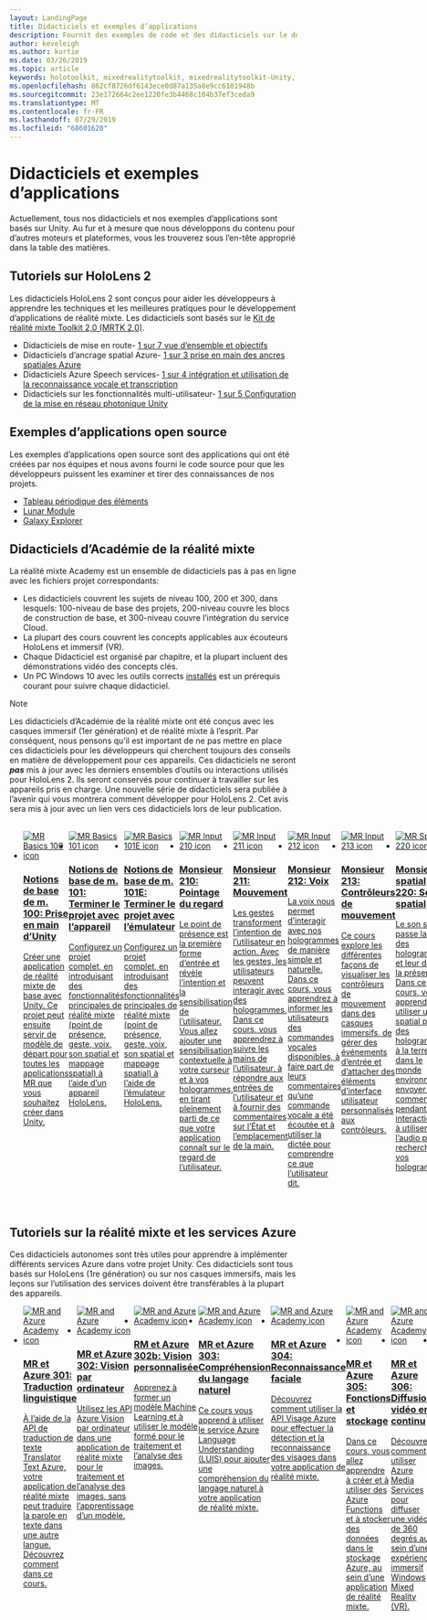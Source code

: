```yaml
---
layout: LandingPage
title: Didacticiels et exemples d’applications
description: Fournit des exemples de code et des didacticiels sur le développement de réalité mixte.
author: keveleigh
ms.author: kurtie
ms.date: 03/26/2019
ms.topic: article
keywords: holotoolkit, mixedrealitytoolkit, mixedrealitytoolkit-Unity, Academy, didacticiel
ms.openlocfilehash: 862cf8726df6143ece0d87a135a8e9cc6101948b
ms.sourcegitcommit: 23e172664c2ee1220fe3b4468c104b37ef3ceda9
ms.translationtype: MT
ms.contentlocale: fr-FR
ms.lasthandoff: 07/29/2019
ms.locfileid: "68601620"
---
```

# <a name="tutorials-and-sample-apps"></a>Didacticiels et exemples d’applications

Actuellement, tous nos didacticiels et nos exemples d’applications sont basés sur Unity.  Au fur et à mesure que nous développons du contenu pour d’autres moteurs et plateformes, vous les trouverez sous l’en-tête approprié dans la table des matières.

## <a name="hololens-2-tutorials"></a>Tutoriels sur HoloLens 2

Les didacticiels HoloLens 2 sont conçus pour aider les développeurs à apprendre les techniques et les meilleures pratiques pour le développement d’applications de réalité mixte.  Les didacticiels sont basés sur le [Kit de réalité mixte Toolkit 2,0 (MRTK 2,0)](https://github.com/microsoft/MixedRealityToolkit-Unity).

* Didacticiels de mise en route- [1 sur 7 vue d’ensemble et objectifs](mrlearning-base.md)
* Didacticiels d’ancrage spatial Azure- [1 sur 3 prise en main des ancres spatiales Azure](mrlearning-asa-ch1.md)
* Didacticiels Azure Speech services- [1 sur 4 intégration et utilisation de la reconnaissance vocale et transcription](mrlearning-speechSDK-ch1.md)
* Didacticiels sur les fonctionnalités multi-utilisateur- [1 sur 5 Configuration de la mise en réseau photonique Unity](mrlearning-sharing(photon)-ch1.md)

## <a name="open-source-sample-apps"></a>Exemples d’applications open source

Les exemples d’applications open source sont des applications qui ont été créées par nos équipes et nous avons fourni le code source pour que les développeurs puissent les examiner et tirer des connaissances de nos projets.

* [Tableau périodique des éléments](periodic-table-of-the-elements.md)
* [Lunar Module](lunar-module.md)
* [Galaxy Explorer](galaxy-explorer.md)

## <a name="mixed-reality-academy-tutorials"></a>Didacticiels d’Académie de la réalité mixte

La réalité mixte Academy est un ensemble de didacticiels pas à pas en ligne avec les fichiers projet correspondants: 
* Les didacticiels couvrent les sujets de niveau 100, 200 et 300, dans lesquels: 100-niveau de base des projets, 200-niveau couvre les blocs de construction de base, et 300-niveau couvre l’intégration du service Cloud.
* La plupart des cours couvrent les concepts applicables aux écouteurs HoloLens et immersif (VR). 
* Chaque Didacticiel est organisé par chapitre, et la plupart incluent des démonstrations vidéo des concepts clés. 
* Un PC Windows 10 avec les outils corrects [installés](install-the-tools.md) est un prérequis courant pour suivre chaque didacticiel.

>[!NOTE]
>Les didacticiels d’Académie de la réalité mixte ont été conçus avec les casques immersif (1er génération) et de réalité mixte à l’esprit.  Par conséquent, nous pensons qu’il est important de ne pas mettre en place ces didacticiels pour les développeurs qui cherchent toujours des conseils en matière de développement pour ces appareils.  Ces didacticiels ne seront **_pas_** mis à jour avec les derniers ensembles d’outils ou interactions utilisés pour HoloLens 2.  Ils seront conservés pour continuer à travailler sur les appareils pris en charge. Une nouvelle série de didacticiels sera publiée à l’avenir qui vous montrera comment développer pour HoloLens 2.  Cet avis sera mis à jour avec un lien vers ces didacticiels lors de leur publication.

<br>
<ul id="cardtypes-W" class="cardsW panelContent" style="display: flex; margin-top: 0px;">
                            <li>
                                    <a href="holograms-100.md" title="Notions de base de MR 100" data-linktype="absolute-path">
                                    <div class="cardSize">
                                        <div class="cardPadding">
                                            <div class="card">
                                                <div class="cardImageOuter">
                                                    <div class="cardImage">
                                                        <img src="images/Holograms100.jpg" alt="MR Basics 100 icon">
                                                    </div>
                                                </div>
                                                <div class="cardText">
                                                    <h3>Notions de base de m. 100: Prise en main d’Unity</h3>
                                                    <p>Créer une application de réalité mixte de base avec Unity. Ce projet peut ensuite servir de modèle de départ pour toutes les applications MR que vous souhaitez créer dans Unity.</p>
                                                </div>
                                            </div>
                                        </div>
                                    </div>
                               </a>
                            </li>
                            <li>
                                  <a href="holograms-101.md" title="Notions de base de MR 101" data-linktype="absolute-path">
                                    <div class="cardSize">
                                        <div class="cardPadding">
                                            <div class="card">
                                                <div class="cardImageOuter">
                                                    <div class="cardImage">
                                                        <img src="images/Holograms101.jpg" alt="MR Basics 101 icon">
                                                    </div>
                                                </div>
                                                <div class="cardText">
                                                    <h3>Notions de base de m. 101: Terminer le projet avec l’appareil</h3>
                                                    <p>Configurez un projet complet, en introduisant des fonctionnalités principales de réalité mixte (point de présence, geste, voix, son spatial et mappage spatial) à l’aide d’un appareil HoloLens.</p>
                                                </div>
                                            </div>
                                        </div>
                                    </div>
                               </a>
                            </li>
                            <li>
                                <a href="holograms-101e.md" title="Notions de base de m. 101E" data-linktype="absolute-path">
                                    <div class="cardSize">
                                        <div class="cardPadding">
                                            <div class="card">
                                                <div class="cardImageOuter">
                                                    <div class="cardImage">
                                                        <img src="images/Holograms101E.jpg" alt="MR Basics 101E icon">
                                                    </div>
                                                </div>
                                                <div class="cardText">
                                                    <h3>Notions de base de m. 101E: Terminer le projet avec l’émulateur</h3>
                                                    <p>Configurez un projet complet, en introduisant des fonctionnalités principales de réalité mixte (point de présence, geste, voix, son spatial et mappage spatial) à l’aide de l’émulateur HoloLens.</p>
                                                </div>
                                            </div>
                                        </div>
                                    </div>
                                  </a>
                            </li>
                            <li>
                             <a href="holograms-210.md" title="Entrée MR 210" data-linktype="absolute-path">
                              <div class="cardSize">
                                  <div class="cardPadding">
                                      <div class="card">
                                          <div class="cardImageOuter">
                                              <div class="cardImage">
                                                  <img src="images/Holograms210.jpg" alt="MR Input 210 icon">
                                              </div>
                                          </div>
                                          <div class="cardText">
                                              <h3>Monsieur 210: Pointage du regard</h3>
                                              <p>Le point de présence est la première forme d’entrée et révèle l’intention et la sensibilisation de l’utilisateur. Vous allez ajouter une sensibilisation contextuelle à votre curseur et à vos hologrammes, en tirant pleinement parti de ce que votre application connaît sur le regard de l’utilisateur.</p>
                                          </div>
                                      </div>
                                  </div>
                              </div>
                               </a>
                            </li>
                            <li>
                            <a href="holograms-211.md" title="Entrée MR 211" data-linktype="absolute-path">
                              <div class="cardSize">
                                  <div class="cardPadding">
                                      <div class="card">
                                          <div class="cardImageOuter">
                                              <div class="cardImage">
                                                  <img src="images/Holograms211.jpg" alt="MR Input 211 icon">
                                              </div>
                                          </div>
                                          <div class="cardText">
                                              <h3>Monsieur 211: Mouvement</h3>
                                              <p>Les gestes transforment l’intention de l’utilisateur en action. Avec les gestes, les utilisateurs peuvent interagir avec des hologrammes. Dans ce cours, vous apprendrez à suivre les mains de l’utilisateur, à répondre aux entrées de l’utilisateur et à fournir des commentaires sur l’État et l’emplacement de la main.</p>
                                          </div>
                                      </div>
                                  </div>
                              </div>
                              </a>
                            </li>         
                            <li>
                             <a href="holograms-212.md" title="Entrée MR 212" data-linktype="absolute-path">
                              <div class="cardSize">
                                  <div class="cardPadding">
                                      <div class="card">
                                          <div class="cardImageOuter">
                                              <div class="cardImage">
                                                  <img src="images/Holograms212.jpg" alt="MR Input 212 icon">
                                              </div>
                                          </div>
                                          <div class="cardText">
                                              <h3>Monsieur 212: Voix</h3>
                                              <p>La voix nous permet d’interagir avec nos hologrammes de manière simple et naturelle. Dans ce cours, vous apprendrez à informer les utilisateurs des commandes vocales disponibles, à faire part de leurs commentaires qu’une commande vocale a été écoutée et à utiliser la dictée pour comprendre ce que l’utilisateur dit.</p>
                                          </div>
                                      </div>
                                  </div>
                              </div>
                              </a>
                            </li>
                             <li>
                              <a href="mixed-reality-213.md" title="Entrée MR 213" data-linktype="absolute-path">
                              <div class="cardSize">
                                  <div class="cardPadding">
                                      <div class="card">
                                          <div class="cardImageOuter">
                                              <div class="cardImage">
                                                  <img src="images/MR213v2.jpg" alt="MR Input 213 icon">
                                              </div>
                                          </div>
                                          <div class="cardText">
                                              <h3>Monsieur 213: Contrôleurs de mouvement</h3>
                                              <p>Ce cours explore les différentes façons de visualiser les contrôleurs de mouvement dans des casques immersifs, de gérer des événements d’entrée et d’attacher des éléments d’interface utilisateur personnalisés aux contrôleurs.</p>
                                          </div>
                                      </div>
                                  </div>
                              </div>
                              </a>
                            </li>   
                              <li>
                              <a href="holograms-220.md" title="MR spatial 220" data-linktype="absolute-path">
                              <div class="cardSize">
                                  <div class="cardPadding">
                                      <div class="card">
                                          <div class="cardImageOuter">
                                              <div class="cardImage">
                                                  <img src="images/Holograms220b.jpg" alt="MR Spatial 220 icon">
                                              </div>
                                          </div>
                                          <div class="cardText">
                                              <h3>Monsieur spatial 220: Son spatial</h3>
                                              <p>Le son spatial passe la vie à des hologrammes et leur donne la présence. Dans ce cours, vous apprendrez à utiliser un son spatial pour des hologrammes à la terre dans le monde environnant, à envoyer des commentaires pendant les interactions et à utiliser de l’audio pour rechercher vos hologrammes.</p>
                                          </div>
                                      </div>
                                  </div>
                              </div>
                              </a>
                            </li>      
                               <li>
                               <a href="holograms-230.md" title="MR spatial 230" data-linktype="absolute-path">
                              <div class="cardSize">
                                  <div class="cardPadding">
                                      <div class="card">
                                          <div class="cardImageOuter">
                                              <div class="cardImage">
                                                  <img src="images/Holograms230.jpg" alt="MR Spatial 230 icon">
                                              </div>
                                          </div>
                                          <div class="cardText">
                                              <h3>Monsieur spatial 230: Mappage spatial</h3>
                                              <p>Le mappage spatial fait ensemble le monde réel et le monde virtuel. Vous allez explorer les nuanceurs et les utiliser pour visualiser votre espace. Vous apprendrez ensuite à simplifier le maillage de la pièce en plans simples, à envoyer des commentaires sur la mise en place d’hologrammes sur des surfaces réelles et à explorer les effets visuels de l’occlusion.</p>
                                          </div>
                                      </div>
                                  </div>
                              </div>
                             </a>
                            </li> 
                                <li>
                                <a href="holograms-240.md" title="RM partageant 240" data-linktype="absolute-path">
                              <div class="cardSize">
                                  <div class="cardPadding">
                                      <div class="card">
                                          <div class="cardImageOuter">
                                              <div class="cardImage">
                                                  <img src="images/Holograms240.jpg" alt="MR Sharing 240 icon">
                                              </div>
                                          </div>
                                          <div class="cardText">
                                              <h3>RM partageant 240: Plusieurs appareils HoloLens</h3>
                                              <p>Notre projet//Build 2016! Configurez un projet complet avec des systèmes de coordonnées partagés entre les appareils HoloLens, ce qui permet aux utilisateurs de participer à un monde holographique partagé.</p>
                                          </div>
                                      </div>
                                  </div>
                              </div>
                             </a>
                            </li> 
                                 <li>
                                   <a href="mixed-reality-250.md" title="RM partageant 250" data-linktype="absolute-path">
                              <div class="cardSize">
                                  <div class="cardPadding">
                                      <div class="card">
                                          <div class="cardImageOuter">
                                              <div class="cardImage">
                                                  <img src="images/MR250-new.jpg" alt="MR Sharing 250 icon">
                                              </div>
                                          </div>
                                          <div class="cardText">
                                              <h3>RM partageant 250: HoloLens et casques immersifs</h3>
                                              <p>Dans notre projet//Build 2017, nous présentons la création d’une application qui tire parti des avantages uniques des casques HoloLens et immersifs (VR) au sein d’une expérience multipériphérique partagée.</p>
                                          </div>
                                      </div>
                                  </div>
                              </div>
                              </a>
                            </li> 
</ul>

## <a name="mixed-reality-and-azure-services-tutorials"></a>Tutoriels sur la réalité mixte et les services Azure

Ces didacticiels autonomes sont très utiles pour apprendre à implémenter différents services Azure dans votre projet Unity.  Ces didacticiels sont tous basés sur HoloLens (1re génération) ou sur nos casques immersifs, mais les leçons sur l’utilisation des services doivent être transférables à la plupart des appareils.

<ul id="cardtypes-W" class="cardsW panelContent" style="display: flex; margin-top: 0px;">
    <li>
                                   <a href="mr-azure-301.md" title="MR et Azure 301" data-linktype="absolute-path">
                              <div class="cardSize">
                                  <div class="cardPadding">
                                      <div class="card">
                                          <div class="cardImageOuter">
                                              <div class="cardImage">
                                                  <img src="images/MR-Azure-AcademyTile.jpg" alt="MR and Azure Academy icon">
                                              </div>
                                          </div>
                                          <div class="cardText">
                                              <h3>MR et Azure 301: Traduction linguistique</h3>
                                              <p>À l’aide de la API de traduction de texte Translator Text Azure, votre application de réalité mixte peut traduire la parole en texte dans une autre langue. Découvrez comment dans ce cours.</p>
                                          </div>
                                      </div>
                                  </div>
                              </div>
                              </a>
                            </li>
                                 <li>
                                   <a href="mr-azure-302.md" title="MR et Azure 302" data-linktype="absolute-path">
                              <div class="cardSize">
                                  <div class="cardPadding">
                                      <div class="card">
                                          <div class="cardImageOuter">
                                              <div class="cardImage">
                                                  <img src="images/MR-Azure-AcademyTile.jpg" alt="MR and Azure Academy icon">
                                              </div>
                                          </div>
                                          <div class="cardText">
                                              <h3>MR et Azure 302: Vision par ordinateur</h3>
                                              <p>Utilisez les API Azure Vision par ordinateur dans une application de réalité mixte pour le traitement et l’analyse des images, sans l’apprentissage d’un modèle.</p>
                                          </div>
                                      </div>
                                  </div>
                              </div>
                              </a>
                            </li>
                                 <li>
                                   <a href="mr-azure-302b.md" title="MR et Azure 302b" data-linktype="absolute-path">
                              <div class="cardSize">
                                  <div class="cardPadding">
                                      <div class="card">
                                          <div class="cardImageOuter">
                                              <div class="cardImage">
                                                  <img src="images/MR-Azure-AcademyTile.jpg" alt="MR and Azure Academy icon">
                                              </div>
                                          </div>
                                          <div class="cardText">
                                              <h3>RM et Azure 302b: Vision personnalisée</h3>
                                              <p>Apprenez à former un modèle Machine Learning et à utiliser le modèle formé pour le traitement et l’analyse des images.</p>
                                          </div>
                                      </div>
                                  </div>
                              </div>
                              </a>
                            </li>                            
                                 <li>
                                   <a href="mr-azure-303.md" title="MR et Azure 303" data-linktype="absolute-path">
                              <div class="cardSize">
                                  <div class="cardPadding">
                                      <div class="card">
                                          <div class="cardImageOuter">
                                              <div class="cardImage">
                                                  <img src="images/MR-Azure-AcademyTile.jpg" alt="MR and Azure Academy icon">
                                              </div>
                                          </div>
                                          <div class="cardText">
                                              <h3>MR et Azure 303: Compréhension du langage naturel</h3>
                                              <p>Ce cours vous apprend à utiliser le service Azure Language Understanding (LUIS) pour ajouter une compréhension du langage naturel à votre application de réalité mixte.</p>
                                          </div>
                                      </div>
                                  </div>
                              </div>
                              </a>
                            </li>
                                 <li>
                                   <a href="mr-azure-304.md" title="MR et Azure 304" data-linktype="absolute-path">
                              <div class="cardSize">
                                  <div class="cardPadding">
                                      <div class="card">
                                          <div class="cardImageOuter">
                                              <div class="cardImage">
                                                  <img src="images/MR-Azure-AcademyTile.jpg" alt="MR and Azure Academy icon">
                                              </div>
                                          </div>
                                          <div class="cardText">
                                              <h3>MR et Azure 304: Reconnaissance faciale</h3>
                                              <p>Découvrez comment utiliser la API Visage Azure pour effectuer la détection et la reconnaissance des visages dans votre application de réalité mixte.</p>
                                          </div>
                                      </div>
                                  </div>
                              </div>
                              </a>
                            </li>
                                 <li>
                                   <a href="mr-azure-305.md" title="MR et Azure 305" data-linktype="absolute-path">
                              <div class="cardSize">
                                  <div class="cardPadding">
                                      <div class="card">
                                          <div class="cardImageOuter">
                                              <div class="cardImage">
                                                  <img src="images/MR-Azure-AcademyTile.jpg" alt="MR and Azure Academy icon">
                                              </div>
                                          </div>
                                          <div class="cardText">
                                              <h3>MR et Azure 305: Fonctions et stockage</h3>
                                              <p>Dans ce cours, vous allez apprendre à créer et à utiliser des Azure Functions et à stocker des données dans le stockage Azure, au sein d’une application de réalité mixte.</p>
                                          </div>
                                      </div>
                                  </div>
                              </div>
                              </a>
                            </li>
                                 <li>
                                   <a href="mr-azure-306.md" title="MR et Azure 306" data-linktype="absolute-path">
                              <div class="cardSize">
                                  <div class="cardPadding">
                                      <div class="card">
                                          <div class="cardImageOuter">
                                              <div class="cardImage">
                                                  <img src="images/MR-Azure-AcademyTile.jpg" alt="MR and Azure Academy icon">
                                              </div>
                                          </div>
                                          <div class="cardText">
                                              <h3>MR et Azure 306: Diffusion vidéo en continu</h3>
                                              <p>Découvrez comment utiliser Azure Media Services pour diffuser une vidéo de 360 degrés au sein d’une expérience immersif Windows Mixed Reality (VR).</p>
                                          </div>
                                      </div>
                                  </div>
                              </div>
                              </a>
                            </li>
                                 <li>
                                   <a href="mr-azure-307.md" title="MR et Azure 307" data-linktype="absolute-path">
                              <div class="cardSize">
                                  <div class="cardPadding">
                                      <div class="card">
                                          <div class="cardImageOuter">
                                              <div class="cardImage">
                                                  <img src="images/MR-Azure-AcademyTile.jpg" alt="MR and Azure Academy icon">
                                              </div>
                                          </div>
                                          <div class="cardText">
                                              <h3>MR et Azure 307: Machine Learning</h3>
                                              <p>Tirez parti de Azure Machine Learning Studio dans votre application de réalité mixte pour déployer un grand nombre d’algorithmes de Machine Learning (ML).</p>
                                          </div>
                                      </div>
                                  </div>
                              </div>
                              </a>
                            </li>
                                 <li>
                                   <a href="mr-azure-308.md" title="MR et Azure 308" data-linktype="absolute-path">
                              <div class="cardSize">
                                  <div class="cardPadding">
                                      <div class="card">
                                          <div class="cardImageOuter">
                                              <div class="cardImage">
                                                  <img src="images/MR-Azure-AcademyTile.jpg" alt="MR and Azure Academy icon">
                                              </div>
                                          </div>
                                          <div class="cardText">
                                              <h3>MR et Azure 308: Notifications entre appareils</h3>
                                              <p>Dans ce cours, vous allez apprendre à utiliser plusieurs services Azure pour envoyer des notifications push et des modifications de scène d’une application PC à une application de réalité mixte.</p>
                                          </div>
                                      </div>
                                  </div>
                              </div>
                              </a>
                            </li>
                                 <li>
                                   <a href="mr-azure-309.md" title="MR et Azure 309" data-linktype="absolute-path">
                              <div class="cardSize">
                                  <div class="cardPadding">
                                      <div class="card">
                                          <div class="cardImageOuter">
                                              <div class="cardImage">
                                                  <img src="images/MR-Azure-AcademyTile.jpg" alt="MR and Azure Academy icon">
                                              </div>
                                          </div>
                                          <div class="cardText">
                                              <h3>MR et Azure 309: Application Insights</h3>
                                              <p>Utilisez le service Azure Application Insights pour collecter des analyses sur le comportement des utilisateurs au sein d’une application de réalité mixte.</p>
                                          </div>
                                      </div>
                                  </div>
                              </div>
                              </a>
                            </li> 
                                 <li>
                                   <a href="mr-azure-310.md" title="MR et Azure 310" data-linktype="absolute-path">
                              <div class="cardSize">
                                  <div class="cardPadding">
                                      <div class="card">
                                          <div class="cardImageOuter">
                                              <div class="cardImage">
                                                  <img src="images/MR-Azure-AcademyTile.jpg" alt="MR and Azure Academy icon">
                                              </div>
                                          </div>
                                          <div class="cardText">
                                              <h3>MR et Azure 310: Détection d’objet</h3>
                                              <p>Former un modèle de Machine Learning et utiliser le modèle formé pour reconnaître des objets similaires et leurs positions dans le monde physique.</p>
                                          </div>
                                      </div>
                                  </div>
                              </div>
                              </a>
                            </li> 
                                 <li>
                                   <a href="mr-azure-311.md" title="MR et Azure 311" data-linktype="absolute-path">
                              <div class="cardSize">
                                  <div class="cardPadding">
                                      <div class="card">
                                          <div class="cardImageOuter">
                                              <div class="cardImage">
                                                  <img src="images/MR-Azure-AcademyTile.jpg" alt="MR and Azure Academy icon">
                                              </div>
                                          </div>
                                          <div class="cardText">
                                              <h3>MR et Azure 311: Microsoft Graph</h3>
                                              <p>Découvrez comment vous connecter à Microsoft Graph services à partir d’une application de réalité mixte.</p>
                                          </div>
                                      </div>
                                  </div>
                              </div>
                              </a>
                            </li> 
                                 <li>
                                   <a href="mr-azure-312.md" title="MR et Azure 312" data-linktype="absolute-path">
                              <div class="cardSize">
                                  <div class="cardPadding">
                                      <div class="card">
                                          <div class="cardImageOuter">
                                              <div class="cardImage">
                                                  <img src="images/MR-Azure-AcademyTile.jpg" alt="MR and Azure Academy icon">
                                              </div>
                                          </div>
                                          <div class="cardText">
                                              <h3>MR et Azure 312: Intégration de bot</h3>
                                              <p>Créez et déployez un bot à l’aide de Microsoft bot Framework v4 et communiquez avec lui dans une application de réalité mixte.</p>
                                          </div>
                                      </div>
                                  </div>
                              </div>
                              </a>
                            </li> 
                                 <li>
                                   <a href="mr-azure-313.md" title="MR et Azure 313" data-linktype="absolute-path">
                              <div class="cardSize">
                                  <div class="cardPadding">
                                      <div class="card">
                                          <div class="cardImageOuter">
                                              <div class="cardImage">
                                                  <img src="images/MR-Azure-AcademyTile.jpg" alt="MR and Azure Academy icon">
                                              </div>
                                          </div>
                                          <div class="cardText">
                                              <h3>MR et Azure 313: Service IoT Hub</h3>
                                              <p>Apprenez à implémenter Azure IoT Hub service sur une machine virtuelle et à visualiser les données sur HoloLens.</p>
                                          </div>
                                      </div>
                                  </div>
                              </div>
                              </a>
                            </li> 
</ul>
